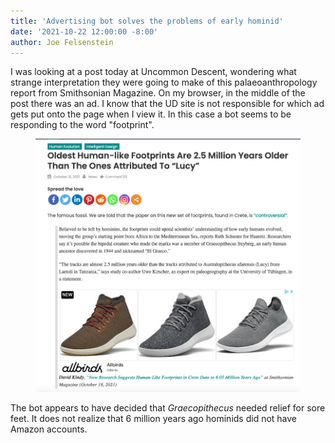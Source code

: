 ```yaml
---
title: 'Advertising bot solves the problems of early hominid'
date: '2021-10-22 12:00:00 -8:00'
author: Joe Felsenstein
---
```


I was looking at a post today at Uncommon Descent, wondering what strange interpretation they were going to make of this palaeoanthropology report from 
Smithsonian Magazine.
On my browser, in the middle of the post there was an ad.  I know that the UD site is not responsible for which ad gets put onto the page when I view it.  In this case a bot seems
to be responding to the word "footprint".

<figure>
<img src="/uploads/2021/Screenshot20211022.jpg" "alt=[UD post with ad]"/>
</figure>

The bot appears to have decided that <em>Graecopithecus</em> needed relief for sore feet.  It does not realize that 6 million years ago hominids did not have 
Amazon accounts.
